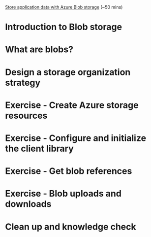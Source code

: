 [Store application data with Azure Blob storage](https://docs.microsoft.com/en-us/learn/modules/store-app-data-with-azure-blob-storage/) (~50 mins)

# Introduction to Blob storage

# What are blobs?

# Design a storage organization strategy

# Exercise - Create Azure storage resources

# Exercise - Configure and initialize the client library

# Exercise - Get blob references

# Exercise - Blob uploads and downloads

# Clean up and knowledge check
